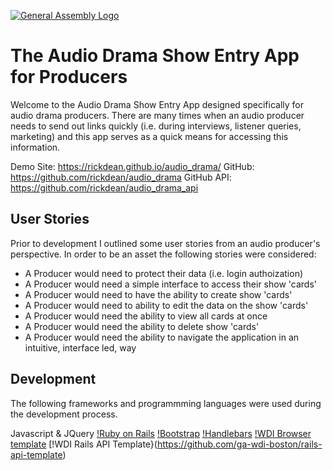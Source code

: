 [![General Assembly Logo](https://camo.githubusercontent.com/1a91b05b8f4d44b5bbfb83abac2b0996d8e26c92/687474703a2f2f692e696d6775722e636f6d2f6b6538555354712e706e67)](https://generalassemb.ly/education/web-development-immersive)

# The Audio Drama Show Entry App for Producers

Welcome to the Audio Drama Show Entry App designed specifically for audio drama producers.
There are many times when an audio producer needs to send out links quickly (i.e. during
interviews, listener queries, marketing) and this app serves as a quick means for
accessing this information.

Demo Site: https://rickdean.github.io/audio_drama/
GitHub: https://github.com/rickdean/audio_drama
GitHub API: https://github.com/rickdean/audio_drama_api

## User Stories

Prior to development I outlined some user stories from an audio producer's
perspective.  In order to be an asset the following stories were considered:

- A Producer would need to protect their data (i.e. login authoization)
- A Producer would need a simple interface to access their show 'cards'
- A Producer would need to have the ability to create show 'cards'
- A Producer would need to ability to edit the data on the show 'cards'
- A Producer would need the ability to view all cards at once
- A Producer would need the ability to delete show 'cards'
- A Producer would need the ability to navigate the application in an intuitive,
interface led, way



## Development

The following frameworks and programmming languages were used during the
development process.

Javascript & JQuery
[!Ruby on Rails](http://rubyonrails.org/)
[!Bootstrap](https://v4-alpha.getbootstrap.com/)
[!Handlebars](http://handlebarsjs.com/)
[!WDI Browser template](https://github.com/ga-wdi-boston/browser-template)
[!WDI Rails API Template}(https://github.com/ga-wdi-boston/rails-api-template)
